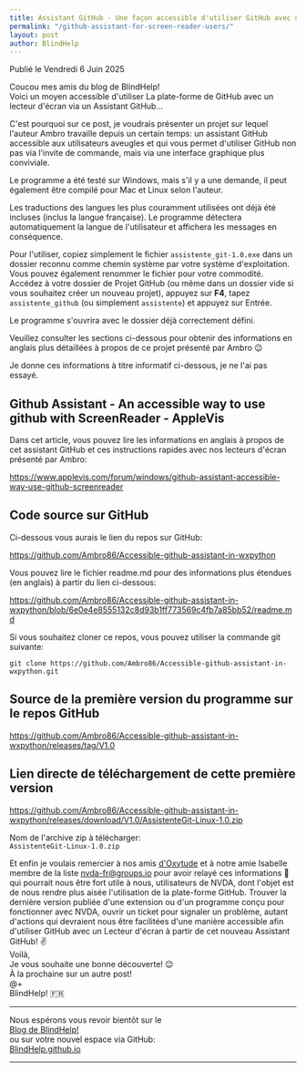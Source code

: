 ```yaml
---
title: Assistant GitHub - Une façon accessible d'utiliser GitHub avec un Lecteur d'écran
permalink: "/github-assistant-for-screen-reader-users/"
layout: post
author: BlindHelp
---
```


<footer>Publié le Vendredi 6 Juin 2025</footer>


Coucou mes amis du blog de BlindHelp!    
Voici un moyen accessible d'utiliser La plate-forme de GitHub avec un lecteur d'écran via un Assistant GitHub...    

C'est pourquoi sur ce post, je voudrais présenter un projet sur lequel l'auteur Ambro travaille depuis un certain temps: un assistant GitHub accessible aux utilisateurs aveugles et qui vous permet d'utiliser GitHub non pas via l'invite de commande, mais via une interface graphique plus conviviale.    

Le programme a été testé sur Windows, mais s'il y a une demande, il peut également être compilé pour Mac et Linux selon l'auteur.    

Les traductions des langues les plus couramment utilisées ont déjà été incluses (inclus la langue française). Le programme détectera automatiquement la langue de l'utilisateur et affichera les messages en conséquence.    

Pour l'utiliser, copiez simplement le fichier `assistente_git-1.0.exe` dans un dossier reconnu comme chemin système par votre système d'exploitation. Vous pouvez également renommer le fichier pour votre commodité. Accédez à votre dossier de Projet GitHub (ou même dans un dossier vide si vous souhaitez créer un nouveau projet), appuyez sur **F4**, tapez  `assistente_github` (ou simplement `assistente`) et appuyez sur Entrée.    

Le programme s'ouvrira avec le dossier déjà correctement défini.    

Veuillez consulter les sections ci-dessous pour obtenir des informations en anglais plus détaillées à propos de ce projet présenté par Ambro 😉    

Je donne ces informations à titre informatif ci-dessous, je ne l'ai pas essayé.    

## Github Assistant - An accessible way to use github with ScreenReader - AppleVis

Dans cet article, vous pouvez lire les informations en anglais  à propos de cet assistant GitHub et ces instructions rapides avec nos lecteurs d'écran présenté par Ambro:    

<https://www.applevis.com/forum/windows/github-assistant-accessible-way-use-github-screenreader>    

## Code source sur GitHub

Ci-dessous vous aurais le lien du repos sur GitHub:    

<https://github.com/Ambro86/Accessible-github-assistant-in-wxpython>    

Vous pouvez lire le fichier readme.md pour des informations plus étendues (en anglais) à partir du lien ci-dessous:    

<https://github.com/Ambro86/Accessible-github-assistant-in-wxpython/blob/6e0e4e8555132c8d93b1ff773569c4fb7a85bb52/readme.md>    

Si vous souhaitez cloner ce repos, vous pouvez utiliser la commande git suivante:    

`git clone https://github.com/Ambro86/Accessible-github-assistant-in-wxpython.git`    

## Source de la première version du programme sur le repos GitHub

<https://github.com/Ambro86/Accessible-github-assistant-in-wxpython/releases/tag/V1.0>    

## Lien directe de téléchargement de cette première version

<https://github.com/Ambro86/Accessible-github-assistant-in-wxpython/releases/download/V1.0/AssistenteGit-Linux-1.0.zip>    

Nom de l'archive zip à télécharger:    
`AssistenteGit-Linux-1.0.zip`    

Et enfin je voulais remercier à nos amis [d'Oxytude](https://www.oxytude.org/) et à notre amie Isabelle membre de la liste [nvda-fr@groups.io](mailto:nvda-fr@groups.io) pour avoir relayé ces informations 🤝 qui pourrait nous être fort utile à nous, utilisateurs de NVDA, dont l'objet est de nous rendre plus aisée l'utilisation de la plate-forme GitHub. Trouver la dernière version publiée d'une extension ou d'un programme conçu pour fonctionner avec NVDA, ouvrir un ticket pour signaler un problème, autant d'actions qui devraient nous être facilitées d'une manière accessible afin d'utiliser GitHub avec un Lecteur d'écran à partir de cet nouveau Assistant GitHub! ✌    
Voilà,    
Je vous souhaite une bonne découverte! 😉    
À la prochaine sur un autre post!    
@+    
BlindHelp!  🇫🇷    

---

Nous espérons vous revoir bientôt sur le      
[Blog de BlindHelp!](http://blindhelp.blogspot.fr/)                    
ou sur  votre nouvel espace via GitHub:                     
[BlindHelp.github.io](https://blindhelp.github.io)                    

---